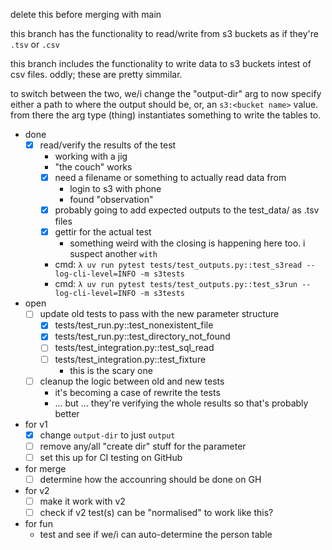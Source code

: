 
delete this before merging with main

this branch has the functionality to read/write from s3 buckets as if they're `.tsv` or `.csv`


this branch includes the functionality to write data to s3 buckets intest of csv files.
oddly; these are pretty simmilar.

to switch between the two, we/i change the "output-dir" arg to now specify either a path to where the output should be, or, an `s3:<bucket name>` value.
from there the arg type (thing) instantiates something to write the tables to.


- done
    - [x] read/verify the results of the test
        - working with a jig
        - "the couch" works
        - [x] need a filename or something to actually read data from
            - login to s3 with phone
            - found "observation"
        - [x] probably going to add expected outputs to the test_data/ as .tsv files
        - [x] gettir for the actual test
            - something weird with the closing is happening here too. i suspect another `with`
        - cmd: `λ uv run pytest tests/test_outputs.py::test_s3read --log-cli-level=INFO -m s3tests`
        - cmd: `λ uv run pytest tests/test_outputs.py::test_s3run --log-cli-level=INFO -m s3tests`
- open
    - [ ] update old tests to pass with the new parameter structure
        - [x] tests/test_run.py::test_nonexistent_file
        - [x] tests/test_run.py::test_directory_not_found
        - [ ] tests/test_integration.py::test_sql_read
        - [ ] tests/test_integration.py::test_fixture
            - this is the scary one
    - [ ] cleanup the logic between old and new tests
        - it's becoming a case of rewrite the tests
        - ... but ... they're verifying the whole results so that's probably better

- for v1
    - [x] change `output-dir` to just `output`
    - [ ] remove any/all "create dir" stuff for the parameter
    - [ ] set this up for CI testing on GitHub
- for merge
    - [ ] determine how the accounring should be done on GH
- for v2
    - [ ] make it work with v2
    - [ ] check if v2 test(s) can be "normalised" to work like this?
- for fun
    - test and see if we/i can auto-determine the person table